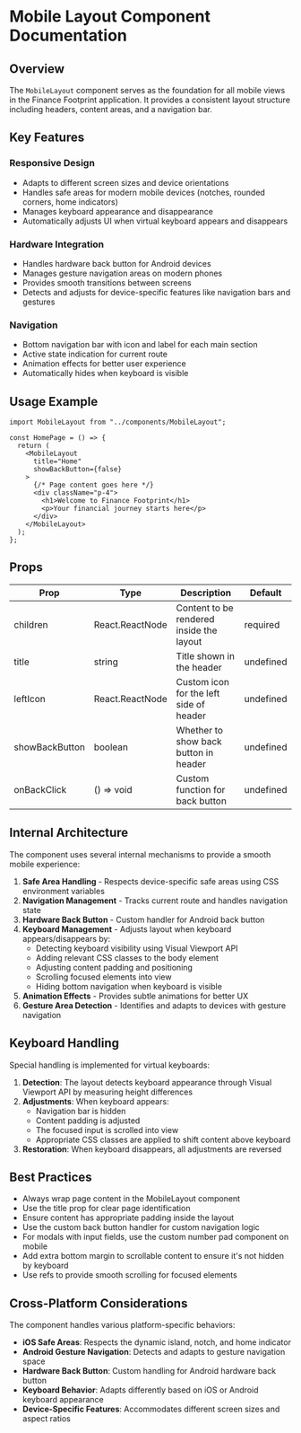 
# Mobile Layout Component Documentation

## Overview
The `MobileLayout` component serves as the foundation for all mobile views in the Finance Footprint application. It provides a consistent layout structure including headers, content areas, and a navigation bar.

## Key Features

### Responsive Design
- Adapts to different screen sizes and device orientations
- Handles safe areas for modern mobile devices (notches, rounded corners, home indicators)
- Manages keyboard appearance and disappearance
- Automatically adjusts UI when virtual keyboard appears and disappears

### Hardware Integration
- Handles hardware back button for Android devices
- Manages gesture navigation areas on modern phones
- Provides smooth transitions between screens
- Detects and adjusts for device-specific features like navigation bars and gestures

### Navigation
- Bottom navigation bar with icon and label for each main section
- Active state indication for current route
- Animation effects for better user experience
- Automatically hides when keyboard is visible

## Usage Example

```tsx
import MobileLayout from "../components/MobileLayout";

const HomePage = () => {
  return (
    <MobileLayout 
      title="Home" 
      showBackButton={false}
    >
      {/* Page content goes here */}
      <div className="p-4">
        <h1>Welcome to Finance Footprint</h1>
        <p>Your financial journey starts here</p>
      </div>
    </MobileLayout>
  );
};
```

## Props

| Prop | Type | Description | Default |
|------|------|-------------|---------|
| children | React.ReactNode | Content to be rendered inside the layout | required |
| title | string | Title shown in the header | undefined |
| leftIcon | React.ReactNode | Custom icon for the left side of header | undefined |
| showBackButton | boolean | Whether to show back button in header | undefined |
| onBackClick | () => void | Custom function for back button | undefined |

## Internal Architecture

The component uses several internal mechanisms to provide a smooth mobile experience:

1. **Safe Area Handling** - Respects device-specific safe areas using CSS environment variables
2. **Navigation Management** - Tracks current route and handles navigation state
3. **Hardware Back Button** - Custom handler for Android back button
4. **Keyboard Management** - Adjusts layout when keyboard appears/disappears by:
   - Detecting keyboard visibility using Visual Viewport API
   - Adding relevant CSS classes to the body element
   - Adjusting content padding and positioning
   - Scrolling focused elements into view
   - Hiding bottom navigation when keyboard is visible
5. **Animation Effects** - Provides subtle animations for better UX
6. **Gesture Area Detection** - Identifies and adapts to devices with gesture navigation

## Keyboard Handling

Special handling is implemented for virtual keyboards:

1. **Detection**: The layout detects keyboard appearance through Visual Viewport API by measuring height differences
2. **Adjustments**: When keyboard appears:
   - Navigation bar is hidden
   - Content padding is adjusted
   - The focused input is scrolled into view
   - Appropriate CSS classes are applied to shift content above keyboard
3. **Restoration**: When keyboard disappears, all adjustments are reversed

## Best Practices

- Always wrap page content in the MobileLayout component
- Use the title prop for clear page identification
- Ensure content has appropriate padding inside the layout
- Use the custom back button handler for custom navigation logic
- For modals with input fields, use the custom number pad component on mobile
- Add extra bottom margin to scrollable content to ensure it's not hidden by keyboard
- Use refs to provide smooth scrolling for focused elements

## Cross-Platform Considerations

The component handles various platform-specific behaviors:

- **iOS Safe Areas**: Respects the dynamic island, notch, and home indicator
- **Android Gesture Navigation**: Detects and adapts to gesture navigation space
- **Hardware Back Button**: Custom handling for Android hardware back button
- **Keyboard Behavior**: Adapts differently based on iOS or Android keyboard appearance
- **Device-Specific Features**: Accommodates different screen sizes and aspect ratios
